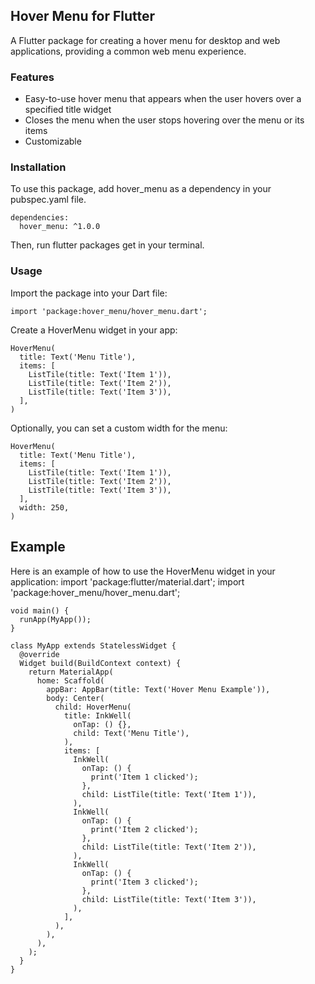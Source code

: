 ## Hover Menu for Flutter
A Flutter package for creating a hover menu for desktop and web applications, providing a common web menu experience.

### Features
- Easy-to-use hover menu that appears when the user hovers over a specified title widget
- Closes the menu when the user stops hovering over the menu or its items
- Customizable

### Installation
To use this package, add hover_menu as a dependency in your pubspec.yaml file.

    dependencies:
      hover_menu: ^1.0.0

Then, run flutter packages get in your terminal.

### Usage
Import the package into your Dart file:

    import 'package:hover_menu/hover_menu.dart';

Create a HoverMenu widget in your app:

    HoverMenu(
      title: Text('Menu Title'),
      items: [
        ListTile(title: Text('Item 1')),
        ListTile(title: Text('Item 2')),
        ListTile(title: Text('Item 3')),
      ],
    )
    
Optionally, you can set a custom width for the menu:

    HoverMenu(
      title: Text('Menu Title'),
      items: [
        ListTile(title: Text('Item 1')),
        ListTile(title: Text('Item 2')),
        ListTile(title: Text('Item 3')),
      ],
      width: 250,
    )

## Example
Here is an example of how to use the HoverMenu widget in your application:
    import 'package:flutter/material.dart';
    import 'package:hover_menu/hover_menu.dart';
    
    void main() {
      runApp(MyApp());
    }
    
    class MyApp extends StatelessWidget {
      @override
      Widget build(BuildContext context) {
        return MaterialApp(
          home: Scaffold(
            appBar: AppBar(title: Text('Hover Menu Example')),
            body: Center(
              child: HoverMenu(
                title: InkWell(
                  onTap: () {},
                  child: Text('Menu Title'),
                ),
                items: [
                  InkWell(
                    onTap: () {
                      print('Item 1 clicked');
                    },
                    child: ListTile(title: Text('Item 1')),
                  ),
                  InkWell(
                    onTap: () {
                      print('Item 2 clicked');
                    },
                    child: ListTile(title: Text('Item 2')),
                  ),
                  InkWell(
                    onTap: () {
                      print('Item 3 clicked');
                    },
                    child: ListTile(title: Text('Item 3')),
                  ),
                ],
              ),
            ),
          ),
        );
      }
    }
    